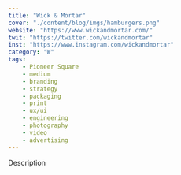 ```yaml
---
title: "Wick & Mortar"
cover: "./content/blog/imgs/hamburgers.png"
website: "https://www.wickandmortar.com/"
twit: "https://twitter.com/wickandmortar"
inst: "https://www.instagram.com/wickandmortar"
category: "W"
tags:
    - Pioneer Square
    - medium
    - branding
    - strategy
    - packaging
    - print
    - ux/ui
    - engineering
    - photography
    - video
    - advertising
---
```


Description
